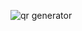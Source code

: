 ![qr generator](https://github.com/theahmetgg/QR-Code-Generator/assets/92268751/31bbc787-1de2-42a7-9a01-4896484b448d)
